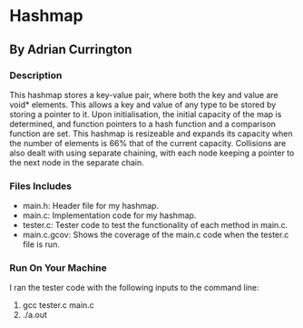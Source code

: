 # Hashmap
## By Adrian Currington

### Description
This hashmap stores a key-value pair, where both the key and value are void* elements. This allows a key and value of any type to be stored by storing a pointer to it. Upon initialisation, the initial capacity of the map is determined, and function pointers to a hash function and a comparison function are set. This hashmap is resizeable and expands its capacity when the number of elements is 66% that of the current capacity. Collisions are also dealt with using separate chaining, with each node keeping a pointer to the next node in the separate chain.

### Files Includes
- main.h: Header file for my hashmap.
- main.c: Implementation code for my hashmap.
- tester.c: Tester code to test the functionality of each method in main.c.
- main.c.gcov: Shows the coverage of the main.c code when the tester.c file is run.

### Run On Your Machine
I ran the tester code with the following inputs to the command line:
1. gcc tester.c main.c
2. ./a.out

